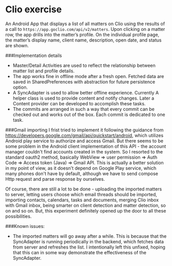 # Clio exercise
An Android App that displays a list of all matters on Clio using the results of a call to `https://app.goclio.com/api/v2/matters`. Upon clicking on a matter row, the app drills into the matter’s profile. On the individual profile page, the matter’s display name, client name, description, open date, and status are shown.

###Implementation details
* Master/Detail Activities are used to reflect the relationship between matter list and profile details. 
* The app works fine in offline mode after a fresh open. Fetched data are saved in SharedPreferences with abstraction for future persistence option.
* A SyncAdapter is used to allow better offline experience. Currently A helper class is used to provide content and notify changes. Later a Content provider can be developed to accomplish these tasks.
* The commits are arranged in such a way that every commit can be checked out and works out of the box. Each commit is dedicated to one task.

###Gmail importing
I frist tried to implement it following the guidance from https://developers.google.com/gmail/api/quickstart/android, which utilizes Android play service to authorize and access Gmail. But there seems to be some problem in the Android client implementation of this API - the account manager couldn't find accounts created in the system. So I resorted to the standard oauth2 method, basically WebView => user permission => Auth Code => Access token (Java) => Gmail API. This is actually a better solution in my point of view, as it doesn't depend on Google Play service, which many phones don't have by default, although we have to send compose Http request and parse response by ourselves.

Of course, there are still a lot to be done - uploading the imported matters to server, letting users choose which email threads should be imported, importing contacts, calendars, tasks and documents,  merging Clio inbox with Gmail inbox, being smarter on client detection and matter detection, so on and so on. But, this experiment definitely opened up the door to all these possibilities.


###Known issues:
* The imported matters will go away after a while. This is because that the SyncAdapter is running periodically in the backend, which fetches data from server and refreshes the list. I intentionally left this unfixed, hoping that this can in some way demonstrate the effectiveness of the SyncAdapter.
